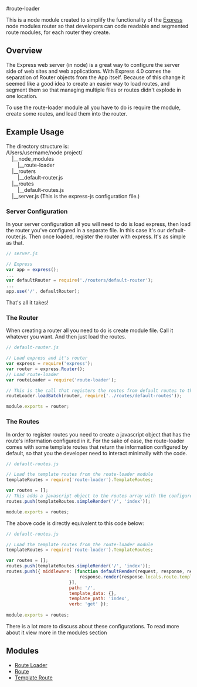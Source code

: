 #route-loader

This is a node module created to simplify the functionality of the [Express](https://github.com/strongloop/express) node modules router so that developers can code readable and segmented route modules, for each router they create.

## Overview
The Express web server (in node) is a great way to configure the server side of web sites and web applications. With Express 4.0 comes the separation of Router objects from the App itself. Because of this change it seemed like a good idea to create an easier way to load routes, and segment them so that managing multiple files or routes didn't explode in one location.

To use the route-loader module all you have to do is require the module, create some routes, and load them into the router.

## Example Usage
The directory structure is:  
/Users/username/node project/  
&nbsp;&nbsp;&nbsp;&nbsp;|__node_modules  
&nbsp;&nbsp;&nbsp;&nbsp;&nbsp;&nbsp;&nbsp;&nbsp;|__route-loader  
&nbsp;&nbsp;&nbsp;&nbsp;|__routers  
&nbsp;&nbsp;&nbsp;&nbsp;&nbsp;&nbsp;&nbsp;&nbsp;|__default-router.js  
&nbsp;&nbsp;&nbsp;&nbsp;|__routes  
&nbsp;&nbsp;&nbsp;&nbsp;&nbsp;&nbsp;&nbsp;&nbsp;|__default-routes.js  
&nbsp;&nbsp;&nbsp;&nbsp;|__server.js (This is the express-js configuration file.)

### Server Configuration
In your server configuration all you will need to do is load express, then load the router you've configured in a separate file. In this case it's our default-router.js. Then once loaded, register the router with express. It's as simple as that.

```javascript
// server.js

// Express
var app = express();
...
var defaultRouter = require('./routers/default-router');
...
app.use('/', defaultRouter);
```

That's all it takes!

### The Router
When creating a router all you need to do is create module file. Call it whatever you want. And then just load the routes.

```javascript
// default-router.js

// Load express and it's router
var express = require('express');
var router = express.Router();
// Load route-loader
var routeLoader = require('route-loader');

// This is the call that registers the routes from default routes to the router
routeLoader.loadBatch(router, require('../routes/default-routes'));

module.exports = router;
```

### The Routes
In order to register routes you need to create a javascript object that has the route's information configured in it. For the sake of ease, the route-loader comes with some template routes that return the information configured by default, so that you the developer need to interact minimally with the code.

```javascript
// default-routes.js

// Load the template routes from the route-loader module
templateRoutes = require('route-loader').TemplateRoutes;

var routes = [];
// This adds a javascript object to the routes array with the configured route path of '/' and points that route to the template called index
routes.push(templateRoutes.simpleRender('/', 'index'));

module.exports = routes;
```
The above code is directly equivalent to this code below:
```javascript
// default-routes.js

// Load the template routes from the route-loader module
templateRoutes = require('route-loader').TemplateRoutes;

var routes = [];
routes.push(templateRoutes.simpleRender('/', 'index'));
routes.push({ middleware: [function defaultRender(request, response, next) {
 							response.render(response.locals.route.template_path, response.locals.route.template_data);
 						}],
 						path: '/',
 						template_data: {},
 						template_path: 'index',
 						verb: 'get' });
 						
module.exports = routes;
```

There is a lot more to discuss about these configurations. To read more about it view more in the modules section

## Modules
- [Route Loader](documentation/RouteLoader.md)
- [Route](documentation/Route.md)
- [Template Route](documentation/TemplateRoute.md)
